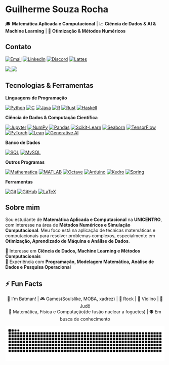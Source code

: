 # Guilherme Souza Rocha  

🎓 **Matemática Aplicada e Computacional** | 📈 **Ciência de Dados & AI & Machine Learning** | 🧮 **Otimização & Métodos Numéricos**  

## Contato    
[![Email](https://img.shields.io/badge/Email-D14836?style=for-the-badge&logo=gmail&logoColor=white)](mailto:guilherme.souzarocha.ismart@gmail.com)  [![LinkedIn](https://img.shields.io/badge/LinkedIn-0077B5?style=for-the-badge&logo=linkedin&logoColor=white)](https://www.linkedin.com/in/srguilherme/)  [![Discord](https://img.shields.io/badge/Discord-7289DA?style=for-the-badge&logo=discord&logoColor=white)](https://discord.com/users/776191919876341780)  [![Lattes](https://img.shields.io/badge/Lattes-000080?style=for-the-badge&logo=academia&logoColor=white)](http://lattes.cnpq.br/2189414809347318) 

  <a href="https://github.com/Sr-Gui">
    <img height="170em" src="https://github-readme-stats.vercel.app/api?username=Sr-Gui&show_icons=true&theme=gotham&include_all_commits=true&count_private=true"/>
    <img height="170em" src="https://github-readme-stats.vercel.app/api/top-langs/?username=Sr-Gui&layout=compact&langs_count=7&theme=gotham"/>
  </a>

## Tecnologias & Ferramentas  

**Linguagens de Programação**  

[![Python](https://img.shields.io/badge/Python-3776AB?style=for-the-badge&logo=python&logoColor=white)](https://www.python.org/)  [![C](https://img.shields.io/badge/C-00599C?style=for-the-badge&logo=c&logoColor=white)](https://en.wikipedia.org/wiki/C_(programming_language))  [![Java](https://img.shields.io/badge/Java-ED8B00?style=for-the-badge&logo=openjdk&logoColor=white)](https://www.oracle.com/java/)  [![R](https://img.shields.io/badge/R-276DC3?style=for-the-badge&logo=r&logoColor=white)](https://www.r-project.org/)  [![Rust](https://img.shields.io/badge/Rust-000000?style=for-the-badge&logo=rust&logoColor=white)](https://www.rust-lang.org/)  [![Haskell](https://img.shields.io/badge/Haskell-5D4F85?style=for-the-badge&logo=haskell&logoColor=white)](https://www.haskell.org/)

**Ciência de Dados & Computação Científica**  

[![Jupyter](https://img.shields.io/badge/Jupyter-F37626?style=for-the-badge&logo=jupyter&logoColor=white)](https://jupyter.org/)  [![NumPy](https://img.shields.io/badge/NumPy-013243?style=for-the-badge&logo=numpy&logoColor=white)](https://numpy.org/)  [![Pandas](https://img.shields.io/badge/Pandas-150458?style=for-the-badge&logo=pandas&logoColor=white)](https://pandas.pydata.org/)  [![Scikit-Learn](https://img.shields.io/badge/Scikit--Learn-F7931E?style=for-the-badge&logo=scikit-learn&logoColor=white)](https://scikit-learn.org/)  [![Seaborn](https://img.shields.io/badge/Seaborn-3776AB?style=for-the-badge&logo=python&logoColor=white)](https://seaborn.pydata.org/)  [![TensorFlow](https://img.shields.io/badge/TensorFlow-FF6F00?style=for-the-badge&logo=tensorflow&logoColor=white)](https://www.tensorflow.org/)  [![PyTorch](https://img.shields.io/badge/PyTorch-EE4C2C?style=for-the-badge&logo=pytorch&logoColor=white)](https://pytorch.org/)  [![Lean](https://img.shields.io/badge/Lean-000000?style=for-the-badge&logo=lean&logoColor=white)](https://leanprover.github.io/)  [![Generative AI](https://img.shields.io/badge/Generative%20AI-FF6F00?style=for-the-badge&logo=openai&logoColor=white)](https://openai.com/)

**Banco de Dados**  

[![SQL](https://img.shields.io/badge/SQL-4479A1?style=for-the-badge&logo=postgresql&logoColor=white)](https://www.mysql.com/)  [![MySQL](https://img.shields.io/badge/MySQL-4479A1?style=for-the-badge&logo=mysql&logoColor=white)](https://www.mysql.com/)  

**Outros Programas**  

[![Mathematica](https://img.shields.io/badge/Mathematica-DD1100?style=for-the-badge&logo=wolfram-mathematica&logoColor=white)](https://www.wolfram.com/mathematica/)  [![MATLAB](https://img.shields.io/badge/MATLAB-0076A8?style=for-the-badge&logo=mathworks&logoColor=white)](https://www.mathworks.com/products/matlab.html)  [![Octave](https://img.shields.io/badge/Octave-0790C0?style=for-the-badge&logo=octave&logoColor=white)](https://www.gnu.org/software/octave/)  [![Arduino](https://img.shields.io/badge/Arduino-00979D?style=for-the-badge&logo=arduino&logoColor=white)](https://www.arduino.cc/)  [![Kedro](https://img.shields.io/badge/Kedro-00B093?style=for-the-badge&logo=kedro&logoColor=white)](https://kedro.readthedocs.io/)  [![Spring](https://img.shields.io/badge/Spring-6DB33F?style=for-the-badge&logo=spring&logoColor=white)](https://spring.io/)

**Ferramentas**  

[![Git](https://img.shields.io/badge/Git-F05032?style=for-the-badge&logo=git&logoColor=white)](https://git-scm.com/)  [![GitHub](https://img.shields.io/badge/GitHub-181717?style=for-the-badge&logo=github&logoColor=white)](https://github.com/)  [![LaTeX](https://img.shields.io/badge/LaTeX-008080?style=for-the-badge&logo=latex&logoColor=white)](https://www.latex-project.org/)

## Sobre mim

Sou estudante de **Matemática Aplicada e Computacional** na **UNICENTRO**, com interesse na área de **Métodos Numéricos e Simulação Computacional**. Meu foco está na aplicação de técnicas matemáticas e computacionais para resolver problemas complexos, especialmente em **Otimização, Aprendizado de Máquina e Análise de Dados**.  

🔹 Interesse em **Ciência de Dados, Machine Learning e Métodos Computacionais**  
🔹 Experiência com **Programação, Modelagem Matemática, Análise de Dados e Pesquisa Operacional**  

## ⚡ Fun Facts

<p align="center"> 🦇 I'm Batman! | 🎮 Games(Soulslike, MOBA, xadrez) | 🤘 Rock | 🎻 Violino | 🥋 Judô <br> 🚀 Matemática, Física e Computação(de fusão nuclear a foguetes) | 👽 Em busca de conhecimento </p>

<div align="center">
<picture>
  <source media="(prefers-color-scheme: dark)" srcset="https://raw.githubusercontent.com/Sr-Gui/Sr-Gui/output/github-contribution-grid-snake-dark.svg">
  <source media="(prefers-color-scheme: light)" srcset="https://raw.githubusercontent.com/Sr-Gui/Sr-Gui/output/github-contribution-grid-snake.svg">
  <img alt="github contribution grid snake animation" src="https://raw.githubusercontent.com/Sr-Gui/Sr-Gui/output/github-contribution-grid-snake.svg">
</picture>
<div>
